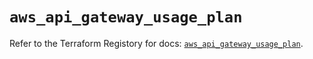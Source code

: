 # `aws_api_gateway_usage_plan`

Refer to the Terraform Registory for docs: [`aws_api_gateway_usage_plan`](https://registry.terraform.io/providers/hashicorp/aws/5.23.0/docs/resources/api_gateway_usage_plan).
